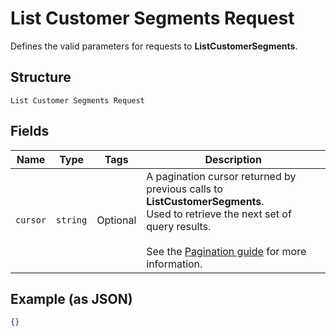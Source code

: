 
# List Customer Segments Request

Defines the valid parameters for requests to __ListCustomerSegments__.

## Structure

`List Customer Segments Request`

## Fields

| Name | Type | Tags | Description |
|  --- | --- | --- | --- |
| `cursor` | `string` | Optional | A pagination cursor returned by previous calls to __ListCustomerSegments__.<br>Used to retrieve the next set of query results.<br><br>See the [Pagination guide](https://developer.squareup.com/docs/working-with-apis/pagination) for more information. |

## Example (as JSON)

```json
{}
```

